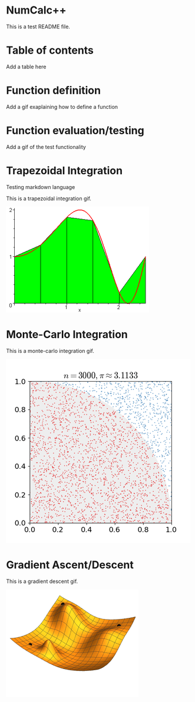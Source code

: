 # NumCalc++

This is a test README file.

# Table of contents

Add a table here

# Function definition

Add a gif exaplaining how to define a function

# Function evaluation/testing

Add a gif of the test functionality

# Trapezoidal Integration

Testing markdown language

This is a trapezoidal integration gif.

![Trapz Image](img/trapezoidIntegration.gif)

# Monte-Carlo Integration

This is a monte-carlo integration gif.

![Monte-Carlo Image](img/monteCarloIntegration.gif)

# Gradient Ascent/Descent

This is a gradient descent gif.

![Gradient Image](img/gradientDescent.gif)
